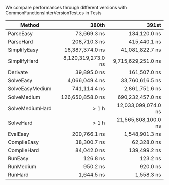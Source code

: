 We compare performances through different versions with CommonFunctionsInterVersionTest.cs in Tests

|          Method |               380th |          391st      |
|---------------- |--------------------:|--------------------:|
|       ParseEasy |         73,669.3 ns |        134,120.0 ns |
|       ParseHard |        208,710.3 ns |        415,440.1 ns |
|    SimplifyEasy |     16,387,374.0 ns |     41,081,822.7 ns |
|    SimplifyHard |  8,120,319,273.0 ns |  9,715,629,251.0 ns |
|        Derivate |         39,895.0 ns |        161,507.0 ns |
|       SolveEasy |      4,066,049.4 ns |     33,760,616.5 ns |
| SolveEasyMedium |        741,114.4 ns |      2,861,751.6 ns |
|     SolveMedium |    126,650,858.0 ns |    690,232,457.0 ns |
| SolveMediumHard |       > 1 h         | 12,033,099,074.0 ns |
|       SolveHard |       > 1 h         | 21,565,808,100.0 ns |
|        EvalEasy |        200,766.1 ns |      1,548,901.3 ns |
|     CompileEasy |         38,300.7 ns |         62,328.0 ns |
|     CompileHard |         84,042.0 ns |        139,499.2 ns |
|         RunEasy |            126.8 ns |            123.2 ns |
|       RunMedium |            950.2 ns |            920.0 ns |
|         RunHard |          1,644.5 ns |          1,558.3 ns |